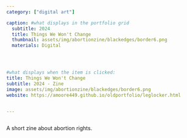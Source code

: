 ```yaml
---
category: ["digital art"]

caption: #what displays in the portfolio grid
  subtitle: 2024
  title: Things We Won't Change 
  thumbnail: assets/img/abortionzine/blackedges/border6.png
  materials: Digital




#what displays when the item is clicked:
title: Things We Won't Change
subtitle: 2024 - Zine
image: assets/img/abortionzine/blackedges/border6.png
website: https://amoore449.github.io/oldportfolio/leglocker.html 


---
```

<div class="row padded">
 <div class="col-md-12 col-sm-12 ">
     <img class="img-fluid d-block mx-auto" src="assets/img/abortionzine/blackedges/border1.png" alt=""/>
  </div>
   <div class="col-md-12 col-sm-12 ">
     <img class="img-fluid d-block mx-auto" src="assets/img/abortionzine/blackedges/border2.png" alt=""/>
  </div>
   <div class="col-md-12 col-sm-12">
     <img class="img-fluid d-block mx-auto" src="assets/img/abortionzine/blackedges/border3.png" alt=""/>
  </div>
     <div class="col-md-12 col-sm-12">
     <img class="img-fluid d-block mx-auto" src="assets/img/abortionzine/blackedges/border4.png" alt=""/>
  </div>
   <div class="col-md-12 col-sm-12">
     <img class="img-fluid d-block mx-auto" src="assets/img/abortionzine/blackedges/border5.png" alt=""/>
  </div>
     <div class="col-md-12 col-sm-12 ">
     <img class="img-fluid d-block mx-auto" src="assets/img/abortionzine/blackedges/border6.png" alt=""/>
  </div>
   <div class="col-md-12 col-sm-12 ">
     <img class="img-fluid d-block mx-auto" src="assets/img/abortionzine/blackedges/border7.png" alt=""/>
  </div>
     <div class="col-md-12 col-sm-12 ">
     <img class="img-fluid d-block mx-auto" src="assets/img/abortionzine/blackedges/border8.png" alt=""/>
  </div>
</div>

A short zine about abortion rights. 
